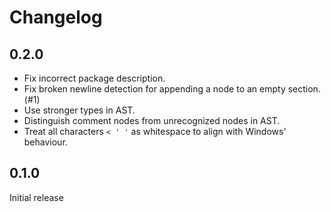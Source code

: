 # Changelog
## 0.2.0
* Fix incorrect package description.
* Fix broken newline detection for appending a node to an empty section. (#1)
* Use stronger types in AST.
* Distinguish comment nodes from unrecognized nodes in AST.
* Treat all characters `< ' '` as whitespace to align with Windows' behaviour.

## 0.1.0
Initial release
